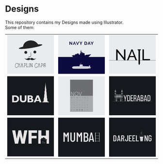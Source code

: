 # Designs
This repository contains my Designs made using Illustrator.<br>
Some of them:<br>
<table>
<tr><td><img src="./2020-11/png/18.11.2020.png"></td><td><img src="./2020-12/png/04.12.2020.png"></td><td><img src="./2020-11/png/24.11.2020.png"></td></tr>
<tr><td><img src="./2020-12/png/14.12.2020.png"></td><td><img src="./2020-11/png/26.11.2020.png"></td><td><img src="./2020-12/png/20.12.2020.png"></td></tr>
<tr><td><img src="./2021-01/png/05.01.2021.png"></td><td><img src="./2020-12/png/27.12.2020.png"></td><td><img src="./2020-12/png/31.12.2020.png"></td></tr>
</table>
